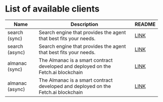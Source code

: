 # List of available clients

| Name            | Description                                                                 | README                                                                                                             |
|-----------------|-----------------------------------------------------------------------------|--------------------------------------------------------------------------------------------------------------------|
| search (sync)   | Search engine that provides the agent that best fits your needs.            | [LINK](https://github.com/fetchai/api-clients/blob/main/agentverse-client/agentverse_client/search_README.md)      |
| search (async)  | Search engine that provides the agent that best fits your needs.            | [LINK](https://github.com/fetchai/api-clients/blob/main/agentverse-client/agentverse_client/aio_search_README.md)  |
| almanac (sync)  | The Almanac is a smart contract developed and deployed on the Fetch.ai blockchain | [LINK](https://github.com/fetchai/api-clients/blob/main/agentverse-client/agentverse_client/almanac_README.md)     |                                                                                        
| almanac (async) | The Almanac is a smart contract developed and deployed on the Fetch.ai blockchain | [LINK](https://github.com/fetchai/api-clients/blob/main/agentverse-client/agentverse_client/aio_almanac_README.md) |                                                                                        
